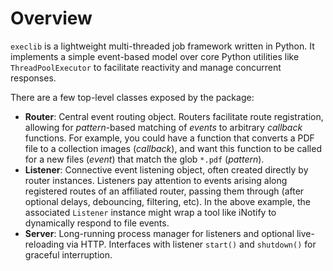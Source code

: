 # Overview
`execlib` is a lightweight multi-threaded job framework written in Python. It implements a
simple event-based model over core Python utilities like `ThreadPoolExecutor` to
facilitate reactivity and manage concurrent responses.

There are a few top-level classes exposed by the package:

- **Router**: Central event routing object. Routers facilitate route registration,
  allowing for _pattern_-based matching of _events_ to arbitrary _callback_ functions. For
  example, you could have a function that converts a PDF file to a collection images
  (_callback_), and want this function to be called for a new files (_event_) that match
  the glob `*.pdf` (_pattern_).
- **Listener**: Connective event listening object, often created directly by router
  instances. Listeners pay attention to events arising along registered routes of an
  affiliated router, passing them through (after optional delays, debouncing, filtering,
  etc). In the above example, the associated `Listener` instance might wrap a tool like
  iNotify to dynamically respond to file events.
- **Server**: Long-running process manager for listeners and optional live-reloading via
  HTTP. Interfaces with listener `start()` and `shutdown()` for graceful interruption.
